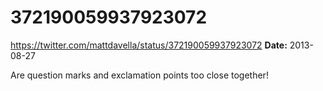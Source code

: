 # 372190059937923072
https://twitter.com/mattdavella/status/372190059937923072
**Date:** 2013-08-27

Are question marks and exclamation points too close together!
